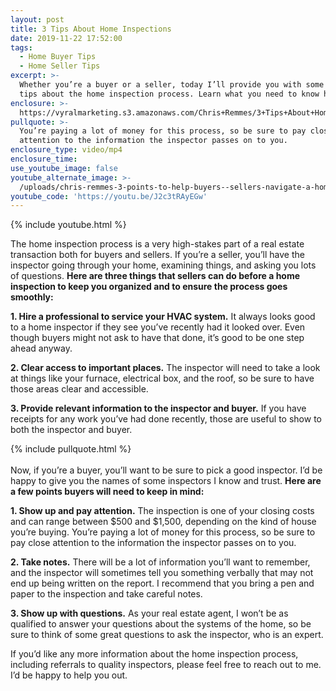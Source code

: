 ```yaml
---
layout: post
title: 3 Tips About Home Inspections
date: 2019-11-22 17:52:00
tags:
  - Home Buyer Tips
  - Home Seller Tips
excerpt: >-
  Whether you’re a buyer or a seller, today I’ll provide you with some helpful
  tips about the home inspection process. Learn what you need to know here.
enclosure: >-
  https://vyralmarketing.s3.amazonaws.com/Chris+Remmes/3+Tips+About+Home+Inspections.mp4
pullquote: >-
  You’re paying a lot of money for this process, so be sure to pay close
  attention to the information the inspector passes on to you.
enclosure_type: video/mp4
enclosure_time:
use_youtube_image: false
youtube_alternate_image: >-
  /uploads/chris-remmes-3-points-to-help-buyers--sellers-navigate-a-home-inspection-youtube.jpg
youtube_code: 'https://youtu.be/J2c3tRAyEGw'
---
```


{% include youtube.html %}

The home inspection process is a very high-stakes part of a real estate transaction both for buyers and sellers. If you’re a seller, you’ll have the inspector going through your home, examining things, and asking you lots of questions. **Here are three things that sellers can do before a home inspection to keep you organized and to ensure the process goes smoothly:**

**1\. Hire a professional to service your HVAC system.** It always looks good to a home inspector if they see you’ve recently had it looked over. Even though buyers might not ask to have that done, it’s good to be one step ahead anyway.

**2\. Clear access to important places.** The inspector will need to take a look at things like your furnace, electrical box, and the roof, so be sure to have those areas clear and accessible.

**3\. Provide relevant information to the inspector and buyer.** If you have receipts for any work you’ve had done recently, those are useful to show to both the inspector and buyer.

{% include pullquote.html %}<br><br>Now, if you’re a buyer, you’ll want to be sure to pick a good inspector. I’d be happy to give you the names of some inspectors I know and trust. **Here are a few points buyers will need to keep in mind:**

**1\. Show up and pay attention.** The inspection is one of your closing costs and can range between $500 and $1,500, depending on the kind of house you’re buying. You’re paying a lot of money for this process, so be sure to pay close attention to the information the inspector passes on to you.

**2\. Take notes.** There will be a lot of information you’ll want to remember, and the inspector will sometimes tell you something verbally that may not end up being written on the report. I recommend that you bring a pen and paper to the inspection and take careful notes.

**3\. Show up with questions.** As your real estate agent, I won’t be as qualified to answer your questions about the systems of the home, so be sure to think of some great questions to ask the inspector, who is an expert.

If you’d like any more information about the home inspection process, including referrals to quality inspectors, please feel free to reach out to me. I’d be happy to help you out.